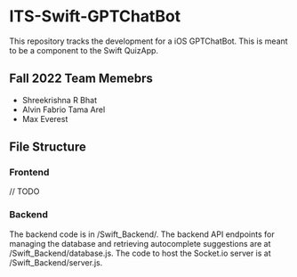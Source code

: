 # ITS-Swift-GPTChatBot
This repository tracks the development for a iOS GPTChatBot. This is meant to be a component to the Swift QuizApp.

## Fall 2022 Team Memebrs
- Shreekrishna R Bhat
- Alvin Fabrio Tama Arel
- Max Everest

## File Structure

### Frontend
// TODO

### Backend
The backend code is in /Swift_Backend/. The backend API endpoints for managing the database and retrieving autocomplete suggestions are at /Swift_Backend/database.js. The code to host the Socket.io server is at /Swift_Backend/server.js. 
